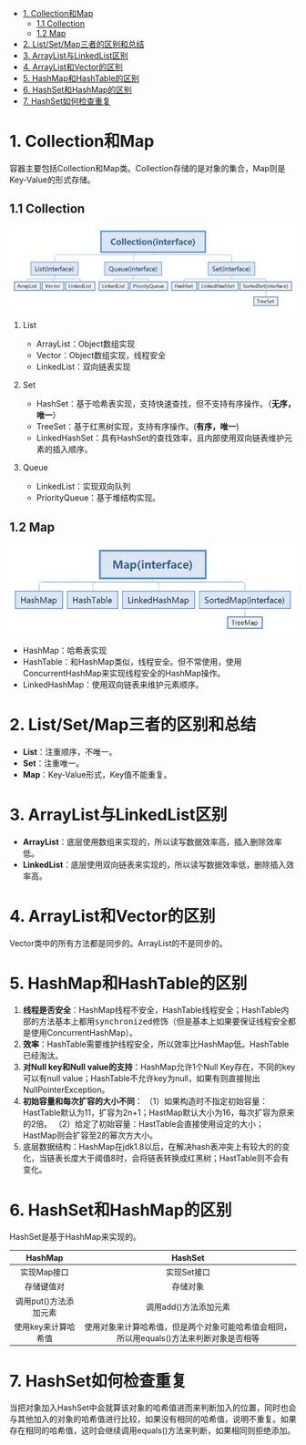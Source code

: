 

- [1. Collection和Map](#1-collection%E5%92%8Cmap)
  - [1.1 Collection](#11-collection)
  - [1.2 Map](#12-map)
- [2. List/Set/Map三者的区别和总结](#2-listsetmap%E4%B8%89%E8%80%85%E7%9A%84%E5%8C%BA%E5%88%AB%E5%92%8C%E6%80%BB%E7%BB%93)
- [3. ArrayList与LinkedList区别](#3-arraylist%E4%B8%8Elinkedlist%E5%8C%BA%E5%88%AB)
- [4. ArrayList和Vector的区别](#4-arraylist%E5%92%8Cvector%E7%9A%84%E5%8C%BA%E5%88%AB)
- [5. HashMap和HashTable的区别](#5-hashmap%E5%92%8Chashtable%E7%9A%84%E5%8C%BA%E5%88%AB)
- [6. HashSet和HashMap的区别](#6-hashset%E5%92%8Chashmap%E7%9A%84%E5%8C%BA%E5%88%AB)
- [7. HashSet如何检查重复](#7-hashset%E5%A6%82%E4%BD%95%E6%A3%80%E6%9F%A5%E9%87%8D%E5%A4%8D)


# 1. Collection和Map

容器主要包括Collection和Map类。Collection存储的是对象的集合，Map则是Key-Value的形式存储。

## 1.1 Collection

![](https://github.com/ZoharAndroid/MarkdownImages/blob/master/2019-5-13/Collection(interface).png?raw=true)

1. List
   * ArrayList：Object数组实现
   * Vector：Object数组实现，线程安全
   * LinkedList：双向链表实现

2. Set
   * HashSet：基于哈希表实现，支持快速查找，但不支持有序操作。（**无序，唯一**）
   * TreeSet：基于红黑树实现，支持有序操作。(**有序，唯一**)
   * LinkedHashSet：具有HashSet的查找效率，且内部使用双向链表维护元素的插入顺序。

3. Queue
   * LinkedList：实现双向队列
   * PriorityQueue：基于堆结构实现。

## 1.2 Map

![](https://github.com/ZoharAndroid/MarkdownImages/blob/master/2019-5-13/Map(interface).png?raw=true)

* HashMap：哈希表实现
* HashTable：和HashMap类似，线程安全。但不常使用，使用ConcurrentHashMap来实现线程安全的HashMap操作。
* LinkedHashMap：使用双向链表来维护元素顺序。

# 2. List/Set/Map三者的区别和总结

 * **List**：注重顺序，不唯一。
 * **Set**：注重唯一。
 * **Map**：Key-Value形式，Key值不能重复。

# 3. ArrayList与LinkedList区别

* **ArrayList**：底层使用数组来实现的，所以读写数据效率高，插入删除效率低。
* **LinkedList**：底层使用双向链表来实现的，所以读写数据效率低，删除插入效率高。

# 4. ArrayList和Vector的区别

Vector类中的所有方法都是同步的。ArrayList的不是同步的。

# 5. HashMap和HashTable的区别

  1. **线程是否安全**：HashMap线程不安全，HashTable线程安全；HashTable内部的方法基本上都用<kbd>synchronized</kbd>修饰（但是基本上如果要保证线程安全都是使用ConcurrentHashMap）。
  2. **效率**：HashTable需要维护线程安全，所以效率比HashMap低。HashTable已经淘汰。
  3. **对Null key和Null value的支持**：HashMap允许1个Null Key存在，不同的key可以有null value；HashTable不允许key为null，如果有则直接抛出NullPointerException。
  4. **初始容量和每次扩容的大小不同**：
     （1）如果构造时不指定初始容量：HastTable默认为11，扩容为2n+1；HastMap默认大小为16，每次扩容为原来的2倍。
     （2）给定了初始容量：HastTable会直接使用设定的大小；HastMap则会扩容至2的幂次方大小。
  5. 底层数据结构：HashMap在jdk1.8以后，在解决hash表冲突上有较大的的变化，当链表长度大于阈值8时，会将链表转换成红黑树；HastTable则不会有变化。

# 6. HashSet和HashMap的区别

HashSet是基于HashMap来实现的。

|HashMap|HashSet|
|:-:|:-:|
|实现Map接口|实现Set接口|
|存储键值对|存储对象|
|调用put()方法添加元素|调用add()方法添加元素|
|使用key来计算哈希值|使用对象来计算哈希值，但是两个对象可能哈希值会相同，所以用equals()方法来判断对象是否相等|

# 7. HashSet如何检查重复

当把对象加入HashSet中会就算该对象的哈希值进而来判断加入的位置，同时也会与其他加入的对象的哈希值进行比较，如果没有相同的哈希值，说明不重复。如果存在相同的哈希值，这时会继续调用equals()方法来判断，如果相同则拒绝添加。

